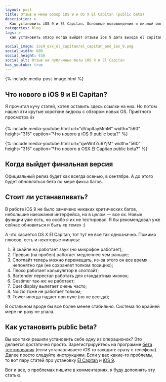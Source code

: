 ```yaml
---
layout: post
title: Отзыв и мини обзор iOS 9 и OS X El Capitan (public beta)
description: >
  Как установить iOS 9 и El Capitan. Основные нововведения и личный опыт использования новых ОС.
categories: blog
tags: >
  как установить обзор когда выйдет отзывы ios 9 дата выхода el capitan установка os x стоит ли beta что нового os x el capitan split view

social_image: ios9_osx_el_capitan/el_capitan_and_ios_9.png
social_width: 600
social_height: 436
social_alt: Отзыв на публичные беты iOS 9 и El Capitan
has_youtube: true
---
```


{% include media-post-image.html %}

## Что нового в iOS 9 и El Capitan?

Я прочитал кучу статей, хотел оставить здесь ссылки на них. Но потом нашел эти крутые короткие видосы с обзором новых OS. Приятного просмотра 👍

{%
	include media-youtube.html
	url="dVupItayMmM"
	width="560"
	height="315"
	caption="Что нового в iOS 9 public beta?"
%}

{%
	include media-youtube.html
	url="qwWnfZu6YjM"
	width="560"
	height="315"
	caption="Что нового в OSX El Capitan public beta?"
%}

## Когда выйдет финальная версия
Официальный релиз будет как всегда осенью, в сентябре. А до этого будет обновляться бета по мере фикса багов.

## Стоит ли устанавливать?
В работе iOS 9 не было замечено никаких критических багов, небольшие наезжания интерфейса, но в целом — все ок. Новые функции уже есть, но особо я их не тестировал. Я бы рекомендовал уже сейчас обновиться и быть «в теме» :)

А что касается OS X El Capitan, тот тут не все так однозначно. Помимо плюсов, есть и некоторые минусы:
<ol>
    <li>В скайпе на работает звук (но микрофон работает);
    <li>Превью (на пробел) работает медленнее чем раньше;
    <li>Спотлайт теперь можно перемещать, из-за этого он все время непонятно где (не сохраняет толком позицию);
    <li>Плохо работает калькулятор в спотлайт;
    <li>Bartender перестал работать для стандартных иконок;
    <li>Gestimer так-же не работает;
    <li>Duet display вылетает очень часто;
    <li>Noizio тоже не работает толком;
    <li>Tower иногда падает при пуле (но не всегда);
</ol>

В остальном вроде бы все более менее стабильно. Система по крайней мере ни разу не упала.

## Как установить public beta?
Вы все таки решили установить себе одну из операционок? Это делается достаточно просто. Зарегистрируйтесь на программе <a href="https://beta.apple.com/sp/ru/betaprogram/welcome?locale=ru">бета тестирования</a> (если устанавливаете iOS то заходите сразу с телефона). Далее просто следуйте инструкциям. Если у вас какие-то проблемы, то вот пару статей про установку <a rel="nofollow" href="http://www.macdigger.ru/macall/kak-ustanovit-publichnuyu-beta-versiyu-os-x-el-capitan-na-mac.html">El Capitan</a> и <a rel="nofollow" href="http://www.macdigger.ru/iphone-ipod/kak-ustanovit-ios-9-beta-bez-uchetnoj-zapisi-razrabotchika.html">iOS 9</a>.

Вот и все, о проблемах пишите в комментариях, я буду дополнять эту статью.
